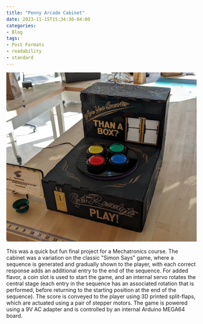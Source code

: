 ```yaml
---
title: "Penny Arcade Cabinet"
date: 2023-11-15T15:34:30-04:00
categories:
- Blog
tags:
- Post Formats
- readability
- standard
---
```

![Are You Smarter than a Box?](/assets/images/pennyarcade.jpg)

This was a quick but fun final project for a Mechatronics course. The cabinet was a variation on the classic "Simon Says" game, where a sequence is generated and gradually shown to the player, with each correct response adds an additional entry to the end of the sequence. For added flavor, a coin slot is used to start the game, and an internal servo rotates the central stage (each entry in the sequence has an associated rotation that is performed, before returning to the starting position at the end of the sequence). The score is conveyed to the player using 3D printed split-flaps, which are actuated using a pair of stepper motors.
The game is powered using a 9V AC adapter and is controlled by an internal Arduino MEGA64 board.